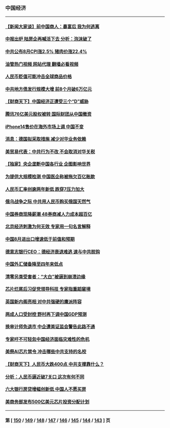 ### 中国经济
---
#### [【新闻大家谈】前中国商人：暴富后 我为何逃离](../../pages/ncid283/n13820946.md?09100045) 
#### [中报出炉 陆房企再喊活下去 分析：泡沫破了](../../pages/ncid283/n13820895.md?09100045) 
#### [中共公布8月CPI涨2.5% 猪肉价涨22.4%](../../pages/ncid283/n13820659.md?09100045) 
#### [油管热门视频 网站代理 翻墙必看视频](http://209.222.30.114:81/youtube.html?09100045)
#### [人民币贬值可能冲击全球商品价格](../../pages/ncid283/n13820656.md?09100045) 
#### [中共地方债发行规模大增 前8个月破6万亿元](../../pages/ncid283/n13820660.md?09100045) 
#### [【财商天下】中国经济正遭受三个“D”威胁](../../pages/ncid283/n13820299.md?09100045) 
#### [腾讯76亿美元股权被转 国际财团从中国撤资](../../pages/ncid283/n13820286.md?09100045) 
#### [iPhone14售价在海外市场上调 中国不变](../../pages/ncid283/n13820296.md?09100045) 
#### [消息：德国拟采取措施 减少对华业务依赖](../../pages/ncid283/n13820258.md?09100045) 
#### [美贸易代表：中共行为不改 不会取消对华关税](../../pages/ncid283/n13820256.md?09100045) 
#### [【独家】央企垄断中国各行业 企图影响世界](../../pages/ncid283/n13819883.md?09100045) 
#### [为提供大规模检测 中国医企称被拖欠百亿账款](../../pages/ncid283/n13819894.md?09100045) 
#### [人民币汇率创逾两年新低 跌穿7压力加大](../../pages/ncid283/n13819848.md?09100045) 
#### [俄乌战争之际 中共用人民币购买俄国天然气](../../pages/ncid283/n13819600.md?09100045) 
#### [中国券商现降薪潮 48券商减人力成本超百亿](../../pages/ncid283/n13819571.md?09100045) 
#### [北京经济刺激为何无效 专家用一句名言解释](../../pages/ncid283/n13819505.md?09100045) 
#### [中国8月进出口增速低于前值和预期](../../pages/ncid283/n13819548.md?09100045) 
#### [德意志银行CEO：德经济衰退难逃 速与中共脱钩](../../pages/ncid283/n13819503.md?09100045) 
#### [中国外汇储备降至四年来低点](../../pages/ncid283/n13819493.md?09100045) 
#### [清零另类受害者：“大白”被逼到崩溃边缘](../../pages/ncid283/n13819363.md?09100045) 
#### [芯片烂尾后习促党领导科技 专家指重蹈窘境](../../pages/ncid283/n13819134.md?09100045) 
#### [英国新内阁亮相 对中共强硬的鹰派阵容](../../pages/ncid283/n13819202.md?09100045) 
#### [两成人口受封控 野村再下调中国GDP预测](../../pages/ncid283/n13819163.md?09100045) 
#### [换审计师免退市 中企遭美证监会警告此路不通](../../pages/ncid283/n13818792.md?09100045) 
#### [专家吁不可轻忽中国经济面临灾难性的危机](../../pages/ncid283/n13818967.md?09100045) 
#### [美祭AI芯片禁令 冲击哪些中共支持的名校](../../pages/ncid283/n13818784.md?09100045) 
#### [【财商天下】人民币大跌400点 中共支撑靠什么？](../../pages/ncid283/n13818750.md?09100045) 
#### [分析：人民币逼近破7关口 这次有何不同](../../pages/ncid283/n13818747.md?09100045) 
#### [六大银行房贷增幅创新低 中国人不愿买房](../../pages/ncid283/n13818529.md?09100045) 
#### [美商务部发布500亿美元芯片投资分配计划](../../pages/ncid283/n13818517.md?09100045) 

---
#### 第 [ [150](./150.md?09100045) / [149](./149.md?09100045) / [148](./148.md?09100045) / [147](./147.md?09100045) / [146](./146.md?09100045) / [145](./145.md?09100045) / [144](./144.md?09100045) / [143](./143.md?09100045) ] 页
